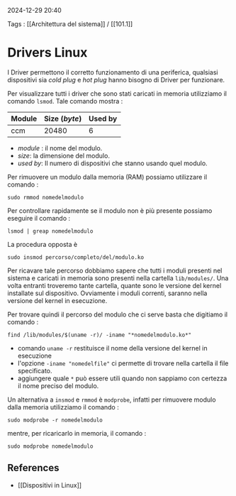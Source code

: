 2024-12-29 20:40

Tags : [[Architettura del sistema]] / [[101.1]]

# Drivers Linux

I Driver permettono il corretto funzionamento di una periferica, qualsiasi dispositivi sia *cold plug* e *hot plug* hanno bisogno di Driver per funzionare.

Per visualizzare tutti i driver che sono stati caricati in memoria utilizziamo il comando `lsmod`. Tale comando mostra : 

| Module | Size (*byte*) | Used by |
| ------ | ------------- | ------- |
| ccm    | 20480         | 6       |
- *module* : il nome del modulo.
- *size*: la dimensione del modulo.
- *used by*: Il numero di dispositivi che stanno usando quel modulo.

Per rimuovere un modulo dalla memoria (RAM) possiamo utilizzare il comando : 

```shell
sudo rmmod nomedelmodulo
```

Per controllare rapidamente se il modulo non è più presente possiamo eseguire il comando : 

```shell
lsmod | greap nomedelmodulo
```

La procedura opposta è 

```shell
sudo insmod percorso/completo/del/modulo.ko
```
 
 Per ricavare tale percorso dobbiamo sapere che tutti i moduli presenti nel sistema e caricati in memoria sono presenti nella cartella `lib/modules/`. Una volta entranti troveremo tante cartella, quante sono le versione del kernel installate sul dispositivo. Ovviamente i moduli correnti, saranno nella versione del kernel in esecuzione.

Per trovare quindi il percorso del modulo che ci serve basta che digitiamo il comando :

```shell
find /lib/modules/$(uname -r)/ -iname "*nomedelmodulo.ko*"
```

- comando `uname -r` restituisce il nome della versione del kernel in esecuzione
- l'opzione `-iname "nomedelfile"` ci permette di trovare nella cartella il file specificato.
- aggiungere quale `*` può essere utili quando non sappiamo con certezza il nome preciso del modulo.

Un alternativa a `insmod` e `rmmod` è `modprobe`, infatti per rimuovere modulo dalla memoria utilizziamo il comando : 

```shell
sudo modprobe -r nomedelmodulo
```

mentre, per ricaricarlo in memoria, il comando :

```shell
sudo modprobe nomedelmodulo
```
## References

- [[Dispositivi in Linux]]